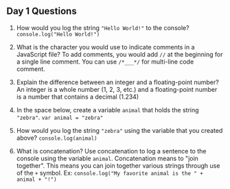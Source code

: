 ## Day 1 Questions

1. How would you log the string `"Hello World!"` to the console?
`console.log("Hello World!")`

1. What is the character you would use to indicate comments in a JavaScript file?
To add comments, you would add `//` at the beginning for a single line comment. You can use `/*___*/` for multi-line code comment.

1. Explain the difference between an integer and a floating-point number?
An integer is a whole number (1, 2, 3, etc.) and a floating-point number is a number that contains a decimal (1.234)

1. In the space below, create a variable `animal` that holds the string `"zebra"`.
`var animal = "zebra"`

1. How would you log the string `"zebra"` using the variable that you created above?
`console.log(animal)`

1. What is concatenation? Use concatenation to log a sentence to the console using the variable `animal`.
Concatenation means to "join together". This means you can join together various strings through use of the `+` symbol.
Ex: `console.log("My favorite animal is the " + animal + "!")`
